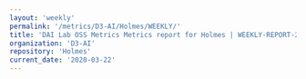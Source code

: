 ```yaml
---
layout: 'weekly'
permalink: '/metrics/D3-AI/Holmes/WEEKLY/'
title: 'DAI Lab OSS Metrics Metrics report for Holmes | WEEKLY-REPORT-2020-03-22'
organization: 'D3-AI'
repository: 'Holmes'
current_date: '2020-03-22'
---
```

